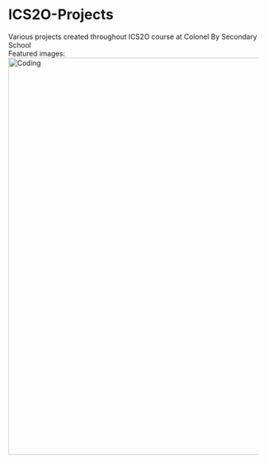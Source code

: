 # ICS2O-Projects
Various projects created throughout ICS2O course at Colonel By Secondary School
<br>
Featured images:
<br>
<img align="left" alt="Coding" width="800" src="https://i.ibb.co/xhwTzWd/Magic-8-ball.png">
